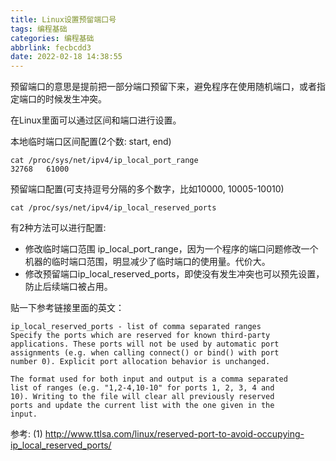 ```yaml
---
title: Linux设置预留端口号
tags: 编程基础
categories: 编程基础
abbrlink: fecbcdd3
date: 2022-02-18 14:38:55
---
```


预留端口的意思是提前把一部分端口预留下来，避免程序在使用随机端口，或者指定端口的时候发生冲突。

在Linux里面可以通过区间和端口进行设置。

本地临时端口区间配置(2个数: start, end)
```
cat /proc/sys/net/ipv4/ip_local_port_range
32768   61000
```

预留端口配置(可支持逗号分隔的多个数字，比如10000, 10005-10010)

```
cat /proc/sys/net/ipv4/ip_local_reserved_ports
```

有2种方法可以进行配置:

* 修改临时端口范围 ip_local_port_range，因为一个程序的端口问题修改一个机器的临时端口范围，明显减少了临时端口的使用量。代价大。
* 修改预留端口ip_local_reserved_ports，即使没有发生冲突也可以预先设置，防止后续端口被占用。

贴一下参考链接里面的英文：

```
ip_local_reserved_ports - list of comma separated ranges
Specify the ports which are reserved for known third-party
applications. These ports will not be used by automatic port
assignments (e.g. when calling connect() or bind() with port
number 0). Explicit port allocation behavior is unchanged.

The format used for both input and output is a comma separated
list of ranges (e.g. "1,2-4,10-10" for ports 1, 2, 3, 4 and
10). Writing to the file will clear all previously reserved
ports and update the current list with the one given in the
input.
```

参考:
(1) http://www.ttlsa.com/linux/reserved-port-to-avoid-occupying-ip_local_reserved_ports/
